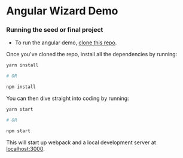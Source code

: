 # Angular Wizard Demo

### Running the seed or final project

* To run the angular demo, [clone this repo](https://github.com/mjosephdelrosario/angular-wizard-demo).

Once you've cloned the repo, install all the dependencies by running:

```bash
yarn install

# OR

npm install
```

You can then dive straight into coding by running:

```bash
yarn start

# OR

npm start
```

This will start up webpack and a local development server at [localhost:3000](http://localhost:3000).
